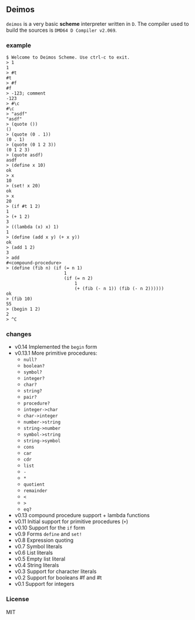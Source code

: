## Deimos

`deimos` is a very basic **scheme** interpreter written in `D`. The compiler used to build the sources is `DMD64 D Compiler v2.069`.

### example
    
    $ Welcome to Deimos Scheme. Use ctrl-c to exit.
    > 1
    1
    > #t
    #t
    > #f
    #f
    > -123; comment
    -123
    > #\c
    #\c
    > "asdf"
    "asdf"
    > (quote ())
    ()
    > (quote (0 . 1))
    (0 . 1)
    > (quote (0 1 2 3))
    (0 1 2 3)
    > (quote asdf)
    asdf
    > (define x 10)
    ok
    > x
    10
    > (set! x 20)
    ok
    > x
    20
    > (if #t 1 2)
    1
    > (+ 1 2)
    3
    > ((lambda (x) x) 1)
    1
    > (define (add x y) (+ x y))
    ok
    > (add 1 2)
    3
    > add
    #<compound-procedure>
    > (define (fib n) (if (= n 1)
                          1
                          (if (= n 2)
                              1
                              (+ (fib (- n 1)) (fib (- n 2))))))
    ok
    > (fib 10)
    55
	> (begin 1 2)
	2
    > ^C

### changes

* v0.14   Implemented the `begin` form
* v0.13.1 More primitive procedures:
    - `null?`
    - `boolean?`
    - `symbol?`
    - `integer?`
    - `char?`
    - `string?`
    - `pair?`
    - `procedure?`
	- `integer->char`
	- `char->integer`
	- `number->string`
	- `string->number`
	- `symbol->string`
	- `string->symbol`
    - `cons`
    - `car`
    - `cdr`
    - `list`
    - `-`
    - `*`
    - `quotient`
    - `remainder`
    - `<`
    - `>`
    - `eq?`
* v0.13   compound procedure support + lambda functions
* v0.11   Initial support for primitive procedures (`+`)
* v0.10   Support for the `if` form
* v0.9    Forms `define` and `set!`
* v0.8    Expression quoting
* v0.7    Symbol literals
* v0.6    List literals
* v0.5    Empty list literal
* v0.4    String literals
* v0.3    Support for character literals
* v0.2    Support for booleans #f and #t
* v0.1    Support for integers

### License

MIT
